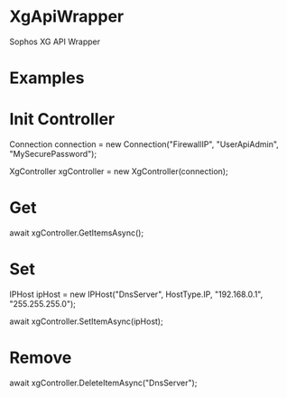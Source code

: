 # XgApiWrapper
 Sophos XG API Wrapper

# Examples
# Init Controller
 Connection connection = new Connection("FirewallIP", "UserApiAdmin", "MySecurePassword");
 
 XgController xgController = new XgController(connection);

# Get 
 await xgController.GetItemsAsync<IPHost>();
 
# Set
 IPHost ipHost = new IPHost("DnsServer", HostType.IP, "192.168.0.1", "255.255.255.0");
 
 await xgController.SetItemAsync<IPHost>(ipHost);

# Remove
 await xgController.DeleteItemAsync<IPHost>("DnsServer");
